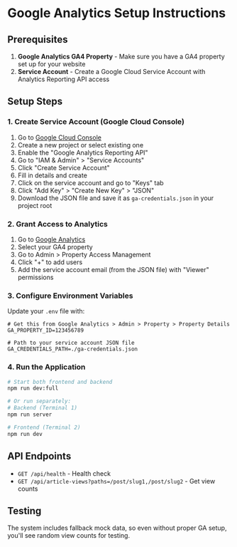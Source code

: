 # Google Analytics Setup Instructions

## Prerequisites

1. **Google Analytics GA4 Property** - Make sure you have a GA4 property set up for your website
2. **Service Account** - Create a Google Cloud Service Account with Analytics Reporting API access

## Setup Steps

### 1. Create Service Account (Google Cloud Console)

1. Go to [Google Cloud Console](https://console.cloud.google.com/)
2. Create a new project or select existing one
3. Enable the "Google Analytics Reporting API"
4. Go to "IAM & Admin" > "Service Accounts"
5. Click "Create Service Account"
6. Fill in details and create
7. Click on the service account and go to "Keys" tab
8. Click "Add Key" > "Create New Key" > "JSON"
9. Download the JSON file and save it as `ga-credentials.json` in your project root

### 2. Grant Access to Analytics

1. Go to [Google Analytics](https://analytics.google.com/)
2. Select your GA4 property
3. Go to Admin > Property Access Management
4. Click "+" to add users
5. Add the service account email (from the JSON file) with "Viewer" permissions

### 3. Configure Environment Variables

Update your `.env` file with:

```env
# Get this from Google Analytics > Admin > Property > Property Details
GA_PROPERTY_ID=123456789

# Path to your service account JSON file
GA_CREDENTIALS_PATH=./ga-credentials.json
```

### 4. Run the Application

```bash
# Start both frontend and backend
npm run dev:full

# Or run separately:
# Backend (Terminal 1)
npm run server

# Frontend (Terminal 2)  
npm run dev
```

## API Endpoints

- `GET /api/health` - Health check
- `GET /api/article-views?paths=/post/slug1,/post/slug2` - Get view counts

## Testing

The system includes fallback mock data, so even without proper GA setup, you'll see random view counts for testing.
